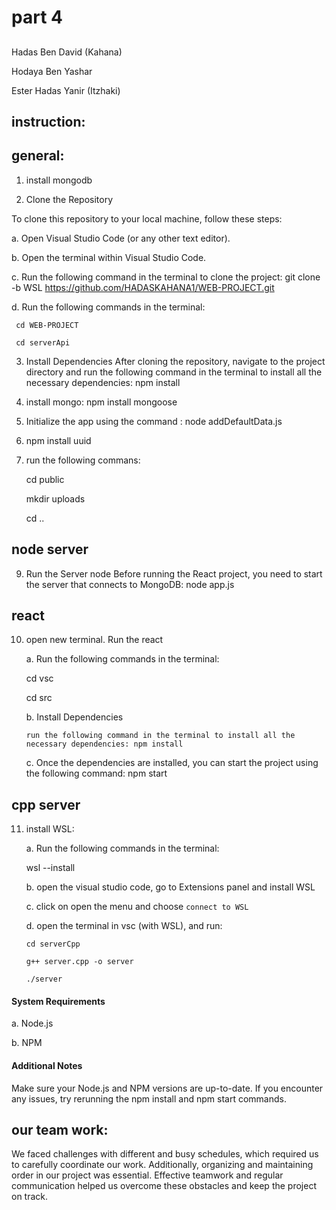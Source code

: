 # part 4
##
Hadas Ben David (Kahana)

Hodaya Ben Yashar

Ester Hadas Yanir (Itzhaki)

## instruction:
## general:
1. install mongodb
  
2. Clone the Repository

To clone this repository to your local machine, follow these steps:

 a. Open Visual Studio Code (or any other text editor).

 b. Open the terminal within Visual Studio Code.

 c. Run the following command in the terminal to clone the project: git clone -b WSL https://github.com/HADASKAHANA1/WEB-PROJECT.git

 d. Run the following commands in the terminal: 

     cd WEB-PROJECT
     
     cd serverApi


3. Install Dependencies
After cloning the repository, navigate to the project directory and run the following command in the terminal to install all the necessary dependencies: npm install

4. install mongo: npm install mongoose

5. Initialize the app using the command : node addDefaultData.js

6. npm install uuid

7. run the following commans:
   
   cd public
   
   mkdir uploads
   
   cd ..
   
## node server
9. Run the Server node
Before running the React project, you need to start the server that connects to MongoDB: node app.js

## react
10. open new terminal. Run the react

    a. Run the following commands in the terminal: 
     
     cd vsc

     cd src

    b. Install Dependencies
    
        run the following command in the terminal to install all the necessary dependencies: npm install

    c. Once the dependencies are installed, you can start the project using the following command: npm start

## cpp server
11. install WSL:
    
    a. Run the following commands in the terminal: 
     
     wsl --install

    b. open the visual studio code, go to Extensions panel and install WSL

    c. click on open the menu and choose `connect to WSL`
    
    d. open the terminal in vsc (with WSL), and run:

        cd serverCpp

        g++ server.cpp -o server

        ./server
    
    
    
    

#### System Requirements
 a. Node.js

 b. NPM

#### Additional Notes
Make sure your Node.js and NPM versions are up-to-date.
If you encounter any issues, try rerunning the npm install and npm start commands.


## our team work:
We faced challenges with different and busy schedules, which required us to carefully coordinate our work.
Additionally, organizing and maintaining order in our project was essential.
Effective teamwork and regular communication helped us overcome these obstacles and keep the project on track.




